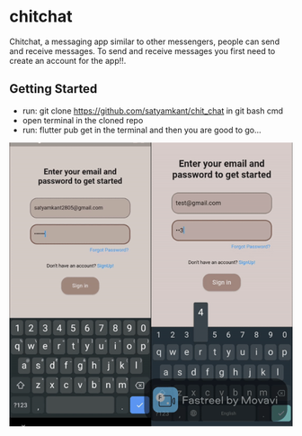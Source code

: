 # chitchat
Chitchat, a messaging app similar to other messengers, people can send and receive messages.
To send and receive messages you first need to create an account for the app!!.

## Getting Started
  * run: git clone https://github.com/satyamkant/chit_chat in git bash cmd
  * open terminal in the cloned repo
  * run: flutter pub get in the terminal and then you are good to go...


![](chatapp.gif)
